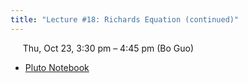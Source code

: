 ```yaml
---
title: "Lecture #18: Richards Equation (continued)"
---
```


&nbsp;&nbsp;&nbsp;&nbsp;&nbsp;Thu, Oct 23, 3:30 pm – 4:45 pm (Bo Guo)

- [Pluto Notebook](../pluto_notebooks/Lec18_richards_equation_continued.jl)
